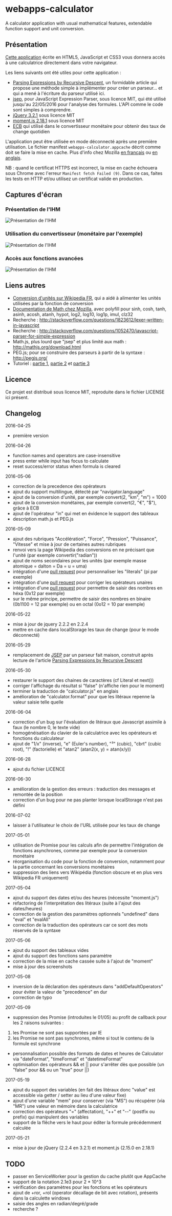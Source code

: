 # webapps-calculator

A calculator application with usual mathematical features, extendable function support and unit conversion.

## Présentation

[Cette application](http://techgp.fr/webapps/webapps-calculator.html) écrite en HTML5, JavaScript et CSS3 vous donnera accès à une calculatrice directement dans votre navigateur.

Les liens suivants ont été utiles pour cette application :

- [Parsing Expressions by Recursive Descent](http://www.engr.mun.ca/~theo/Misc/exp_parsing.htm), un formidable article qui propose une méthode simple à implémenter pour créer un parseur... et qui a mené à l'écriture du parseur utilisé ici.
- [jsep](http://jsep.from.so/), pour JavaScript Expression Parser, sous licence MIT, qui été utilisé jusqu'au 22/05/2016 pour l'analyse des formules. L'API comme le code sont simples à comprendre.
- [jQuery 3.2.1](http://jquery.com/) sous licence MIT
- [moment.js 2.18.1](http://momentjs.com/) sous licence MIT
- [ECB](http://www.ecb.europa.eu/stats/exchange/eurofxref/html/index.en.html) qui utilisé dans le convertisseur monétaire pour obtenir des taux de change quotidien

L'application peut être utilisée en mode déconnecté après une première utilisation. Le fichier manifest `webapps-calculator.appcache` décrit comme doit se faire la mise en cache. Plus d'info chez Mozilla [en français](https://developer.mozilla.org/fr/docs/Utiliser_Application_Cache) ou [en anglais](https://developer.mozilla.org/en-US/docs/Web/HTML/Using_the_application_cache).

NB : quand le certificat HTTPS est incorrect, la mise en cache échouera sous Chrome avec l'erreur `Manifest fetch Failed (9)`. Dans ce cas, faites les tests en HTTP et/ou utilisez un certificat valide en production.

## Captures d'écran

### Présentation de l'IHM

![Présentation de l'IHM](./screenshots/webapps-calculator-1.png)

### Utilisation du convertisseur (monétaire par l'exemple)

![Présentation de l'IHM](./screenshots/webapps-calculator-2.png)

### Accès aux fonctions avancées

![Présentation de l'IHM](./screenshots/webapps-calculator-3.png)

## Liens autres

- [Conversion d'unités sur Wikipedia FR](https://fr.wikipedia.org/wiki/Conversion_des_unit%C3%A9s), qui a aidé à alimenter les unités utilisées par la fonction de conversion
- [Documentation de Math chez Mozilla](https://developer.mozilla.org/en-US/docs/Web/JavaScript/Reference/Global_Objects/Math), avec polyfill pour sinh, cosh, tanh, asinh, acosh, atanh, hypot, log2, log10, log1p, imul, clz32
- Recherche : http://stackoverflow.com/questions/1823612/lexer-written-in-javascript
- Recherche : http://stackoverflow.com/questions/1052470/javascript-parser-for-simple-expression
- Math.js, plus lourd que "jsep" et plus limité aux math : http://mathjs.org/download.html
- PEG.js; pour se construire des parseurs à partir de la syntaxe : http://pegjs.org/
- Tutoriel : [partie 1](http://ariya.ofilabs.com/2011/08/math-evaluator-in-javascript-part1.html), [partie 2](http://ariya.ofilabs.com/2011/08/math-evaluator-in-javascript-part-2.html) et [partie 3](http://ariya.ofilabs.com/2011/08/math-expression-evaluator-in-javascript-part-3.html)

## Licence

Ce projet est distribué sous licence MIT, reproduite dans le fichier LICENSE ici présent.

## Changelog

2016-04-25
- première version

2016-04-26
- function names and operators are case-insensitive
- press enter while input has focus to calculate
- reset success/error status when formula is cleared

2016-05-06
- correction de la precedence des opérateurs
- ajout du support multilingue, détecté par "navigator.language"
- ajout de la conversion d'unité, par exemple convert(2, "km", "m") = 1000
- ajout de la conversion monétaires, par exemple convert(2, "€", "$"), grâce à ECB
- ajout de l'opérateur "in" qui met en évidence le support des tableaux
- description math.js et PEG.js

2016-05-09
- ajout des rubriques "Accélération", "Force", "Pression", "Puissance", "Vitesse" et mise à jour de certaines autres rubriques
- renvoi vers la page Wikipedia des conversions en ne précisant que l'unité (par exemple convertir("radian"))
- ajout de noms secondaires pour les unités (par exemple masse atomique = dalton = Da = u = uma)
- intégration d'une [pull request](soney/jsep#23) pour personnaliser les "literals" (pi par exemple)
- intégration d'une [pull request](soney/jsep#27) pour corriger les opérateurs unaires
- intégration d'une [pull request](soney/jsep#17) pour permettre de saisir des nombres en héxa (0x12 par exemple)
- sur le même principe, permettre de saisir des nombres en binaire (0b1100 = 12 par exemple) ou en octal (0o12 = 10 par exemple)

2016-05-22
- mise à jour de jquery 2.2.2 en 2.2.4
- mettre en cache dans localStorage les taux de change (pour le mode déconnecté)

2016-05-29
- remplacement de [JSEP](http://jsep.from.so/) par un parseur fait maison, construit après lecture de l'article [Parsing Expressions by Recursive Descent](http://www.engr.mun.ca/~theo/Misc/exp_parsing.htm)

2016-05-30
- restaurer le support des chaines de caractères (cf Literal et next())
- corriger l'affichage du résultat si "false" (n'affiche rien pour le moment)
- terminer la traduction de "calculator.js" en anglais
- amélioration de "calculator.format" pour que les litéraux repenne la valeur saisie telle quelle

2016-06-04
- correction d'un bug sur l'évaluation de litéraux que Javascript assimile à faux (le nombre 0, le texte vide)
- homogénéisation du clavier de la calculatrice avec les opérateurs et fonctions du calculateur
- ajout de "1/x" (inverse), "e" (Euler's number), "³" (cubic), "cbrt" (cubic root), "!" (factorielle) et "atan2" (atan2(x, y) = atan(x/y))

2016-06-28
- ajout du fichier LICENCE

2016-06-30
- amélioration de la gestion des erreurs : traduction des messages et remontée de la position
- correction d'un bug pour ne pas planter lorsque localStorage n'est pas défini

2016-07-02
- laisser à l'utilisateur le choix de l'URL utilisée pour les taux de change

2017-05-01
- utilisation de Promise pour les calculs afin de permettre l'intégration de fonctions asynchrones, comme par exemple pour la conversion monétaire
- réorganisation du code pour la fonction de conversion, notamment pour la partie concernant les conversions monétaires
- suppression des liens vers Wikipédia (fonction obscure et en plus vers Wikipedia FR uniquement)

2017-05-04
- ajout du support des dates et/ou des heures (nécessite "moment.js")
- refactoring de l'interprétation des litéraux (suite à l'ajout des dates/heures)
- correction de la gestion des paramètres optionnels "undefined" dans "eval" et "evalAll"
- correction de la traduction des opérateurs car ce sont des mots réservés de la syntaxe

2017-05-06
- ajout du support des tableaux vides
- ajout du support des fonctions sans paramètre
- correction de la mise en cache cassée suite à l'ajout de "moment"
- mise à jour des screenshots

2017-05-08
- inversion de la déclaration des opérateurs dans "addDefaultOperators" pour éviter la valeur de "precedence" en dur
- correction de typo

2017-05-09
- suppression des Promise (introduites le 01/05) au profit de callback pour les 2 raisons suivantes :
1. les Promise ne sont pas supportées par IE
2. les Promise ne sont pas synchrones, même si tout le contenu de la formule est synchrone
- personnalisation possible des formats de dates et heures de Calculator via "dateFormat", "timeFormat" et "datetimeFormat"
- optimisation des opérateurs && et || pour s'arrêter dès que possible (un "false" pour && ou un "true" pour ||)

2017-05-19
- ajout du support des variables (en fait des litéraux donc "value" est accessible via getter / setter au lieu d'une valeur fixe)
- ajout d'une variable "mem" pour conserver (via "MS") ou récupérer (via "MR") une valeur en mémoire dans la calculatrice
- correction des opérateurs "=" (affectation), "++" et "--" (postfix ou prefix) qui manipulent des variables
- support de la flêche vers le haut pour éditer la formule précédemment calculée

2017-05-21
- mise à jour de jQuery (2.2.4 en 3.2.1) et moment.js (2.15.0 en 2.18.1)

## TODO

- passer en ServiceWorker pour la gestion du cache plutôt que AppCache
- support de la notation 2.1e3 pour 2 * 10^3 
- vérification des paramètres pour les fonctions et les opérateurs
- ajout de +ror, +rol (operator décallage de bit avec rotation), présents dans la calculette windows
- saisie des angles en radian/degré/grade
- recherche ?
